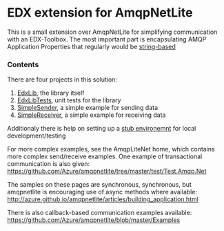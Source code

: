 # EDX extension for AmqpNetLite

This is a small extension over AmqpNetLite for simplifying communication with an EDX-Toolbox. The most important part is encapsulating AMQP Application Properties that regularly would be [string-based](EdxLib/Constants.cs)

### Contents
There are four projects in this solution: 
1. [EdxLib](tree/master/EdxLib), the library itself
1. [EdxLibTests](tree/master/EdxLibTests), unit tests for the library
1. [SimpleSender](tree/master/SimpleSender), a simple example for sending data 
1. [SimpleReceiver](tree/master/SimpleReceiver), a simple example for receiving data

Additionaly there is help on setting up a [stub environemnt](tree/master/SETUP.md) for local development/testing

For more complex examples, see the AmqpLiteNet home, which contains more complex send/receive examples. One example of transactional communication is also given:
https://github.com/Azure/amqpnetlite/tree/master/test/Test.Amqp.Net

The samples on these pages are synchronous, synchronous, but amqpnetlite is encouraging use of async methods where available:
http://azure.github.io/amqpnetlite/articles/building_application.html

There is also callback-based communication examples available: 
https://github.com/Azure/amqpnetlite/blob/master/Examples
